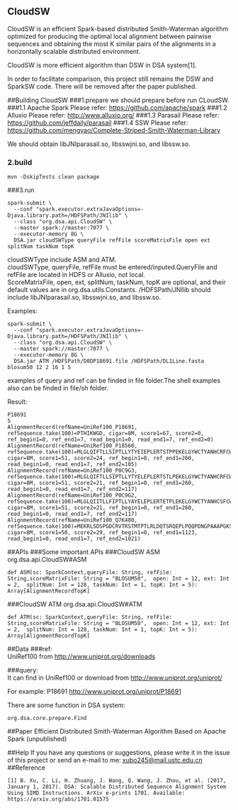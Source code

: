 ## CloudSW

CloudSW is an efficient Spark-based distributed Smith-Waterman algorithm optimized for producing the optimal local alignment between pairwise sequences and obtaining the most K similar pairs of the alignments in a horizontally scalable distributed environment.

CloudSW is more efficient algorithm than DSW in DSA system[1].

In order to facilitate comparison, this project still remains the DSW and SparkSW code. There will be removed after the paper published.

##Building CloudSW
###1.prepare
we should prepare before run CLoudSW.
###1.1 Apache Spark
Please refer: https://github.com/apache/spark
###1.2 Alluxio
Please refer: http://www.alluxio.org/
###1.3 Parasail
Please refer: https://github.com/jeffdaily/parasail
###1.4 SSW
Please refer: https://github.com/mengyao/Complete-Striped-Smith-Waterman-Library

We should obtain libJNIparasail.so, libsswjni.so, and libssw.so.

### 2.build

	mvn -DskipTests clean package

###3.run

	spark-submit \
	  --conf "spark.executor.extraJavaOptions=-Djava.library.path=/HDFSPath/JNIlib" \
	  --class "org.dsa.api.CloudSW" \
	  --master spark://master:7077 \
	  --executor-memory 8G \
	  DSA.jar cloudSWType queryFile refFile scoreMatrixFile open ext splitNum taskNum topK

cloudSWType include ASM and ATM.  
cloudSWType, queryFile, refFile must  be entered/inputed.QueryFile and refFile are located in HDFS or Alluxio, not local.  
ScoreMatrixFile, open, ext, splitNum, taskNum, topK are optional, and their default values are in org.dsa.utils.Constants.
/HDFSPath/JNIlib should include libJNIparasail.so, libsswjni.so, and libssw.so.

Examples:

	spark-submit \
	  --conf "spark.executor.extraJavaOptions=-Djava.library.path=/HDFSPath/JNIlib" \
	  --class "org.dsa.api.CloudSW" \
	  --master spark://master:7077 \
	  --executor-memory 8G \
	  DSA.jar ATM /HDFSPath/D0DP18691.file /HDFSPath/DL1Line.fasta blosum50 12 2 16 1 5

examples of query and ref can be finded in file folder.The shell examples also can be finded in file/sh folder.

Result:

	P18691                                                                          
	5
	AlignmentRecord(refName=UniRef100_P18691, refSequence.take(100)=PTHIKWGD, cigar=8M, score1=67, score2=0, ref_begin1=0, ref_end1=7, read_begin1=0, read_end1=7, ref_end2=0)
	AlignmentRecord(refName=UniRef100_P18560, refSequence.take(100)=MLGLQIFTLLSIPTLLYTYEIEPLERTSTPPEKELGYWCTYANHCRFCWDCQDGICRNKAFKNHSPILENNYIANCSIYRRNDFCIYYITSIKPHKTYRT, cigar=8M, score1=51, score2=24, ref_begin1=0, ref_end1=260, read_begin1=0, read_end1=7, ref_end2=105)
	AlignmentRecord(refName=UniRef100_P0C9G3, refSequence.take(100)=MLGLQIFTLLSIPTLLYTYELEPLERTSTLPEKELGYWCTYANHCRFCWDCQDGICRNKAFKNHSPILENDYIANCSVYRSNNFCIYYITSIKPHKMYRT, cigar=8M, score1=51, score2=21, ref_begin1=0, ref_end1=260, read_begin1=0, read_end1=7, ref_end2=117)
	AlignmentRecord(refName=UniRef100_P0C9G2, refSequence.take(100)=MLGLQIITLLFIPTLLYAYELEPLERTETPLEKELGYWCTYANHCSFCWDCQDGICRNKAFKNHSPILENDYIANCSVYRRNDFCIYYITSIKPHKIYRT, cigar=8M, score1=51, score2=21, ref_begin1=0, ref_end1=260, read_begin1=0, read_end1=7, ref_end2=117)
	AlignmentRecord(refName=UniRef100_Q7K480, refSequence.take(100)=MEKRLSDSPGDCRVTRSTMTPTLRLDQTSRQEPLPQQPDNGPAAAPGKSKSPTPLPGKSQAAQHHQFRAPQQQQGPKNRNKAWSKRQHKAGGKHNPSACV, cigar=8M, score1=50, score2=29, ref_begin1=0, ref_end1=1123, read_begin1=0, read_end1=7, ref_end2=1021)

##APIs
###Some important APIs
###CloudSW ASM
	org.dsa.api.CloudSW#ASM

 	def ASM(sc: SparkContext,queryFile: String, refFile: String,scoreMatrixFile: String = "BLOSUM50",  open: Int = 12, ext: Int = 2,  splitNum: Int = 128, taskNum: Int = 1, topK: Int = 5): Array[AlignmentRecordTopK] 
  
###CloudSW ATM
	org.dsa.api.CloudSW#ATM

 	def ATM(sc: SparkContext,queryFile: String, refFile: String,scoreMatrixFile: String = "BLOSUM50",  open: Int = 12, ext: Int = 2,  splitNum: Int = 128, taskNum: Int = 1, topK: Int = 5): Array[AlignmentRecordTopK]
 

##Data
###ref:  
UniRef100 from http://www.uniprot.org/downloads

###query:  
It can find in UniRef100 or download from http://www.uniprot.org/uniprot/

For example: P18691
http://www.uniprot.org/uniprot/P18691

There are some function in DSA system:
 
	org.dsa.core.prepare.Find

##Paper
Efficient Distributed Smith-Waterman Algorithm Based on Apache Spark (unpublished)

##Help
If you have any questions or suggestions, please write it in the issue of this project or send an e-mail to me: xubo245@mail.ustc.edu.cn
##Reference

	[1] B. Xu, C. Li, H. Zhuang, J. Wang, Q. Wang, J. Zhou, et al. (2017, January 1, 2017). DSA: Scalable Distributed Sequence Alignment System Using SIMD Instructions. ArXiv e-prints 1701. Available: https://arxiv.org/abs/1701.01575